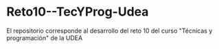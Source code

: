 # Reto10--TecYProg-Udea
El repositorio corresponde al desarrollo del reto 10 del curso "Técnicas y programación" de la UDEA
